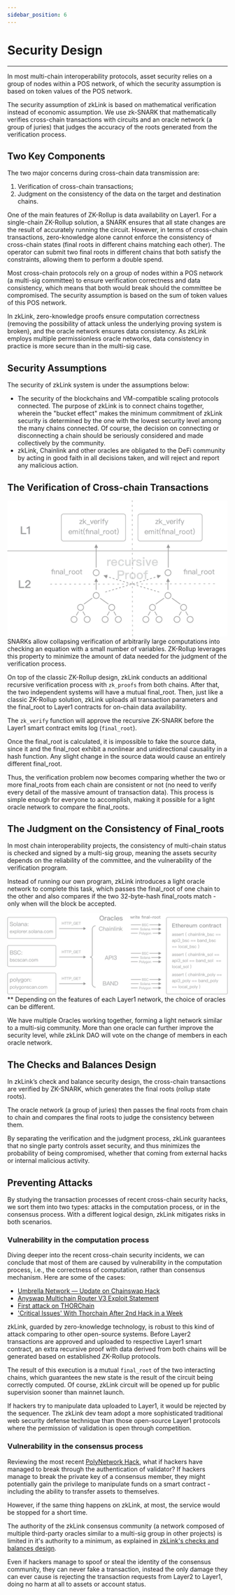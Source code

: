 ```yaml
---
sidebar_position: 6
---
```


# Security Design

---
In most multi-chain interoperability protocols, asset security relies on a group of nodes within a POS network, of which the security assumption is based on token values of the POS network.

The security assumption of zkLink is based on mathematical verification instead of economic assumption. We use zk-SNARK that mathematically verifies cross-chain transactions with circuits and an oracle network (a group of juries) that judges the accuracy of the roots generated from the verification process.

## Two Key Components
The two major concerns during cross-chain data transmission are:
1. Verification of cross-chain transactions;
2. Judgment on the consistency of the data on the target and destination chains.

One of the main features of ZK-Rollup is data availability on Layer1. For a single-chain ZK-Rollup solution, a SNARK ensures that all state changes are the result of accurately running the circuit. However, in terms of cross-chain transactions, zero-knowledge alone cannot enforce the consistency of cross-chain states (final roots in different chains matching each other). The operator can submit two final roots in different chains that both satisfy the constraints, allowing them to perform a double spend.

Most cross-chain protocols rely on a group of nodes within a POS network (a multi-sig committee) to ensure verification correctness and data consistency, which means that both would break should the committee be compromised. The security assumption is based on the sum of token values of this POS network.

In zkLink, zero-knowledge proofs ensure computation correctness (removing the possibility of attack unless the underlying proving system is broken), and the oracle network ensures data consistency. As zkLink employs multiple permissionless oracle networks, data consistency in practice is more secure than in the multi-sig case.


## Security Assumptions
The security of zkLink system is under the assumptions below:

- The security of the blockchains and VM-compatible scaling protocols connected. The purpose of zkLink is to connect chains together, wherein the "bucket effect" makes the minimum commitment of zkLink security is determined by the one with the lowest security level among the many chains connected. Of course, the decision on connecting or disconnecting a chain should be seriously considered and made collectively by the community.
- zkLink, Chainlink and other oracles are obligated to the DeFi community by acting in good faith in all decisions taken, and will reject and report any malicious action.

## The Verification of Cross-chain Transactions
![recursive](../../static/img/tech/recursive.png)
SNARKs allow collapsing verification of arbitrarily large computations into checking an equation with a small number of variables. ZK-Rollup leverages this property to minimize the amount of data needed for the judgment of the verification process.

On top of the classic ZK-Rollup design, zkLink conducts an additional recursive verification process with `zk_proofs` from both chains. After that, the two independent systems will have a mutual final_root. Then, just like a classic ZK-Rollup solution, zkLink uploads all transaction parameters and the final_root to Layer1 contracts for on-chain data availability.

The `zk_verify` function will approve the recursive ZK-SNARK before the Layer1 smart contract emits log (`final_root`).

Once the final_root is calculated, it is impossible to fake the source data, since it and the final_root exhibit a nonlinear and unidirectional causality in a hash function. Any slight change in the source data would cause an entirely different final_root.

Thus, the verification problem now becomes comparing whether the two or more final_roots from each chain are consistent or not (no need to verify every detail of the massive amount of transaction data). This process is simple enough for everyone to accomplish, making it possible for a light oracle network to compare the final_roots.


## The Judgment on the Consistency of Final_roots
In most chain interoperability projects, the consistency of multi-chain status is checked and signed by a multi-sig group, meaning the assets security depends on the reliability of the committee, and the vulnerability of the verification program.

Instead of running our own program, zkLink introduces a light oracle network to complete this task, which passes the final_root of one chain to the other and also compares if the two 32-byte-hash final_roots match - only when will the block be accepted.


![oracles](../../static/img/tech/oracles.png)
** Depending on the features of each Layer1 network, the choice of oracles can be different.

We have multiple Oracles working together, forming a light network similar to a multi-sig community. More than one oracle can further improve the security level, while zkLink DAO will vote on the change of members in each oracle network.


## The Checks and Balances Design

In zkLink’s check and balance security design, the cross-chain transactions are verified by ZK-SNARK, which generates the final roots (rollup state roots).

The oracle network (a group of juries) then passes the final roots from chain to chain and compares the final roots to judge the consistency between them.

By separating the verification and the judgment process, zkLink guarantees that no single party controls asset security, and thus minimizes the probability of being compromised, whether that coming from external hacks or internal malicious activity.


## Preventing Attacks

By studying the transaction processes of recent cross-chain security hacks, we sort them into two types: attacks in the computation process, or in the consensus process. With a different logical design, zkLink mitigates risks in both scenarios.

### Vulnerability in the computation process
Diving deeper into the recent cross-chain security incidents, we can conclude that most of them are caused by vulnerability in the computation process, i.e., the correctness of computation, rather than consensus mechanism. Here are some of the cases:

* [Umbrella Network — Update on Chainswap Hack](https://medium.com/umbrella-network/umbrella-network-update-on-chainswap-hack-628d1aaaa873)
* [Anyswap Multichain Router V3 Exploit Statement](https://anyswap.medium.com/anyswap-multichain-router-v3-exploit-statement-6833f1b7e6fb)
* [First attack on THORChain](https://www.reddit.com/r/THORChain/comments/oa0kss/first_attack_on_thorchain_fixed_already/)
* ['Critical Issues' With Thorchain After 2nd Hack in a Week](https://decrypt.co/76694/critical-issues-with-thorchain-after-2nd-hack-week)

zkLink, guarded by zero-knowledge technology, is robust to this kind of attack comparing to other open-source systems. Before Layer2 transactions are approved and uploaded to respective Layer1 smart contract, an extra recursive proof with data derived from both chains will be generated based on established ZK-Rollup protocols.

The result of this execution is a mutual `final_root` of the two interacting chains, which guarantees the new state is the result of the circuit being correctly computed. Of course, zkLink circuit will be opened up for public supervision sooner than mainnet launch.

If hackers try to manipulate data uploaded to Layer1, it would be rejected by the sequencer. The zkLink dev team adopt a more sophisticated traditional web security defense technique than those open-source Layer1 protocols where the permission of validation is open through competition.

### Vulnerability in the consensus process
Reviewing the most recent [PolyNetwork Hack](https://decrypt.co/78163/polynetwork-suffers-record-breaking-600-3m-hack), what if hackers have managed to break through the authentication of validator? If hackers manage to break the private key of a consensus member, they might potentially gain the privilege to manipulate funds on a smart contract - including the ability to transfer assets to themselves.

However, if the same thing happens on zkLink, at most, the service would be stopped for a short time.

The authority of the zkLink consensus community (a network composed of multiple third-party oracles similar to a multi-sig group in other projects) is limited in it's authority to a minimum, as explained in [zkLink's checks and balances design](/docs/Technology/About-Security#the-checks-and-balances-design).

Even if hackers manage to spoof or steal the identity of the consensus community, they can never fake a transaction, instead the only damage they can ever cause is rejecting the transaction requests from Layer2 to Layer1, doing no harm at all to assets or account status.
